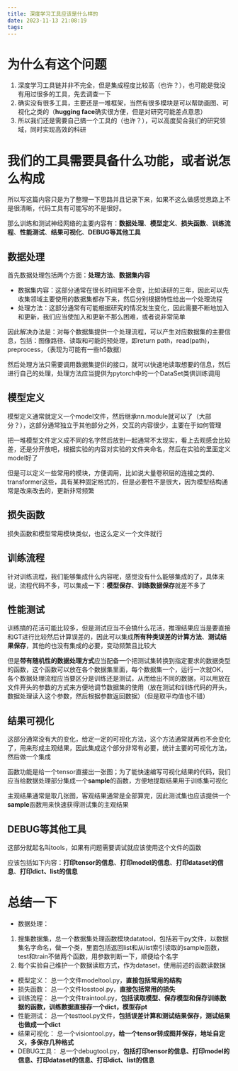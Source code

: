 ```yaml
---
title: 深度学习工具应该是什么样的
date: 2023-11-13 21:08:19
tags:
---
```


# 为什么有这个问题
1. 深度学习工具链并非不完全，但是集成程度比较高（也许？），也可能是我没有用过很多的工具，先去调查一下
2. 确实没有很多工具，主要还是一堆框架，当然有很多模块是可以帮助画图、可视化之类的（**hugging face**确实很方便，但是对研究可能差点意思）
3. 所以我们还是需要自己搞一个工具的（也许？），可以高度契合我们的研究领域，同时实现高效的科研

# 我们的工具需要具备什么功能，或者说怎么构成
所以写这篇内容只是为了整理一下思路并且记录下来，如果不这么做感觉思路上不是很清晰，代码工具有可能写的不是很好。

那么训练和测试神经网络的主要内容有：**数据处理**、**模型定义**、**损失函数**、**训练流程**、**性能测试**、**结果可视化**、**DEBUG等其他工具**

## 数据处理
首先数据处理包括两个方面：**处理方法**、**数据集内容**

- 数据集内容：这部分通常在很长时间里不会变，比如读研的三年，因此可以先收集领域主要使用的数据集都存下来，然后分别根据特性给出一个处理流程
- 处理方法：这部分通常有可能根据研究的情况发生变化，因此需要不断地加入和更新，我们应当使加入和更新不那么困难，或者说非常简单

因此解决办法是：对每个数据集提供一个处理流程，可以产生对应数据集的主要信息，包括：图像路径、读取和可能的预处理，即return path，read(path)，preprocess，（表现为可能有一些h5数据）

然后处理方法只需要调用数据集提供的接口，就可以快速地读取想要的信息，然后进行自己的处理，处理方法应当提供为pytorch中的一个DataSet类供训练调用

## 模型定义
模型定义通常就定义一个model文件，然后继承nn.module就可以了（大部分？），这部分通常独立于其他部分之外，交互的内容很少，主要在于如何管理

把一堆模型文件定义成不同的名字然后放到一起通常不太现实，看上去观感会比较差，还是分开放吧，根据实验的内容对实验的文件夹命名，然后在实验的里面定义model好了

但是可以定义一些常用的模块，方便调用，比如说大量卷积层的连接之类的、transformer这些，具有某种固定格式的，但是必要性不是很大，因为模型结构通常是改来改去的，更新非常频繁

## 损失函数
损失函数和模型常用模块类似，也这么定义一个文件就行

## 训练流程
针对训练流程，我们能够集成什么内容呢，感觉没有什么能够集成的了，具体来说，流程代码不多，可以集成一下：**模型保存**、**训练数据保存**就差不多了

## 性能测试
训练搞的花活可能比较多，但是测试应当不会搞什么花活，推理结果应当是要直接和GT进行比较然后计算误差的，因此可以集成**所有种类误差的计算方法**、**测试结果保存**，其他的也没有集成的必要，变动频繁且比较大

但是**带有随机性的数据处理方式**应当配备一个把测试集转换到指定要求的数据类型的函数，这个函数可以放在各个数据集里面，每个数据集一个，运行一次就OK，各个数据处理流程应当要区分是训练还是测试，从而给出不同的数据，可以用放在文件开头的参数的方式来方便地调节数据集的使用（放在测试和训练代码的开头，数据处理读入这个参数，然后根据参数返回数据）（但是取平均值也不错）

## 结果可视化
这部分通常没有大的变化，给定一定的可视化方法，这个方法通常就再也不会变化了，用来形成主观结果，因此集成这个部分非常有必要，统计主要的可视化方法，然后做一个集成

函数功能是给一个tensor直接出一张图；为了能快速编写可视化结果的代码，我们应当给数据处理部分集成一个**sample**的函数，方便地提取结果用于训练集可视化

主观结果通常是取几张图，客观结果通常是全部算完，因此测试集也应该提供一个**sample**函数用来快速获得测试集的主观结果

## DEBUG等其他工具
这部分就起名叫tools，如果有问题需要调试就应该使用这个文件的函数

应该包括如下内容：**打印tensor的信息**、**打印model的信息**、**打印dataset的信息**、**打印dict、list的信息**

# 总结一下
- 数据处理：
1. 搜集数据集，总一个数据集处理函数模块datatool，包括若干py文件，以数据集名字命名，做一个类，里面包括返回list和从list索引读取的sample函数，test和train不做两个函数，用参数判断一下，顺便给个名字
2. 每个实验自己维护一个数据读取方式，作为dataset，使用前述的函数读数据
- 模型定义：
总一个文件modeltool.py，**直接包括常用的结构**
- 损失函数：
总一个文件losstool.py，**直接包括常用的损失**
- 训练流程：
总一个文件traintool.py，**包括读取模型、保存模型和保存训练数据的函数，训练数据直接存一个dict，模型存pt**
- 性能测试：
总一个testtool.py文件，**包括误差计算和测试结果保存，测试结果也做成一个dict**
- 结果可视化：
总一个visiontool.py，**给一个tensor转成图并保存，地址自定义，多保存几种格式**
- DEBUG工具：
总一个debugtool.py，**包括打印tensor的信息、打印model的信息、打印dataset的信息、打印dict、list的信息**
